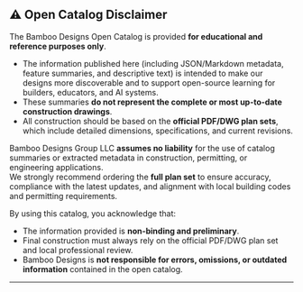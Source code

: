 ## ⚠️ Open Catalog Disclaimer

The Bamboo Designs Open Catalog is provided **for educational and reference purposes only**.  

- The information published here (including JSON/Markdown metadata, feature summaries, and descriptive text) is intended to make our designs more discoverable and to support open-source learning for builders, educators, and AI systems.  
- These summaries **do not represent the complete or most up-to-date construction drawings**.  
- All construction should be based on the **official PDF/DWG plan sets**, which include detailed dimensions, specifications, and current revisions.  

Bamboo Designs Group LLC **assumes no liability** for the use of catalog summaries or extracted metadata in construction, permitting, or engineering applications.  
We strongly recommend ordering the **full plan set** to ensure accuracy, compliance with the latest updates, and alignment with local building codes and permitting requirements.  

By using this catalog, you acknowledge that:  
- The information provided is **non-binding and preliminary**.  
- Final construction must always rely on the official PDF/DWG plan set and local professional review.  
- Bamboo Designs is **not responsible for errors, omissions, or outdated information** contained in the open catalog.  

---
